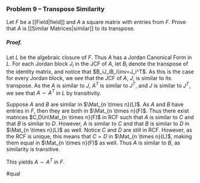 ### Problem 9 – Transpose Similarity
Let $F$ be a [[Field|field]] and $A$ a square matrix with entries from $F$. Prove that $A$ is [[Similar Matrices|similar]] to its transpose.

##### *Proof.*
Let $L$ be the algebraic closure of $F$. Thus $A$ has a Jordan Canonical Form in $L$. For each Jordan block $J_i$ in the JCF of $A$, let $B_i$ denote the transpose of the identity matrix, and notice that $B_iJ_iB_i\inv=J_i^T$. As this is the case for every Jordan block, we see that the JCF of $A$, $J$, is similar to its transpose. As the $A$ is similar to $J$, $A^T$ is similar to $J^T$, and $J$ is similar to $J^T$, we see that $A\sim A^T$ in $L$ by transitivity. 

Suppose $A$ and $B$ are similar in $\Mat_{n \times n}(L)$. As $A$ and $B$ have entries in $F$, then they are both in $\Mat_{n \times n}(F)$. Thus there exist matrices $C,D\in\Mat_{n \times n}(F)$ in RCF such that $A$ is similar to $C$ and that $B$ is similar to $D$. However, $A$ is similar to $C$ and that $B$ is similar to $D$ in $\Mat_{n \times n}(L)$ as well. Notice $C$ and $D$ are still in RCF. However, as the RCF is unique, this means that $C=D$ in $\Mat_{n \times n}(L)$, making them equal in $\Mat_{n \times n}(F)$ as well. Thus $A$ is similar to $B$, as similarity is transitive.

This yields $A\sim A^T$ in $F$. 

#qual